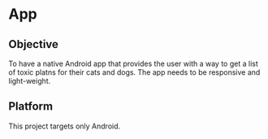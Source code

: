 # App

## Objective
To have a native Android app that provides the user with a way to get a list of toxic platns for their cats and dogs. The app needs to be responsive and light-weight.

## Platform
This project targets only Android.